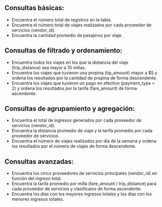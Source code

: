 ## Consultas básicas:

- Encuentra el número total de registros en la tabla.
- Encuentra el número total de viajes realizados por cada proveedor de servicios (vendor_id).
- Encuentra la cantidad promedio de pasajeros por viaje.


## Consultas de filtrado y ordenamiento:

- Encuentra todos los viajes en los que la distancia del viaje (trip_distance) sea mayor a 10 millas.
- Encuentra los viajes que tuvieron una propina (tip_amount) mayor a $5 y ordena los resultados por la cantidad de propina de forma descendente.
- Encuentra los viajes que tuvieron un pago en efectivo (payment_type = 2) y ordena los resultados por la tarifa (fare_amount) de forma ascendente.

## Consultas de agrupamiento y agregación:

- Encuentra el total de ingresos generados por cada proveedor de servicios (vendor_id).
- Encuentra la distancia promedio de viaje y la tarifa promedio por cada proveedor de servicios.
- Encuentra el número de viajes realizados por día de la semana y ordena los resultados por el número de viajes de forma descendente.

## Consultas avanzadas:

- Encuentra los cinco proveedores de servicios principales (vendor_id) en función del ingreso total.
- Encuentra la tarifa promedio por milla (fare_amount / trip_distance) para cada proveedor de servicios y clasifícalos de forma ascendente.
- Encuentra los días con los mayores ingresos totales y los días con los menores ingresos totales.
